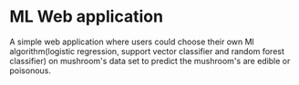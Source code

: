 # ML Web application
A simple web application where users could choose their own Ml algorithm(logistic regression, support vector classifier and random forest classifier) on mushroom's data set to predict the mushroom's are edible or poisonous.

